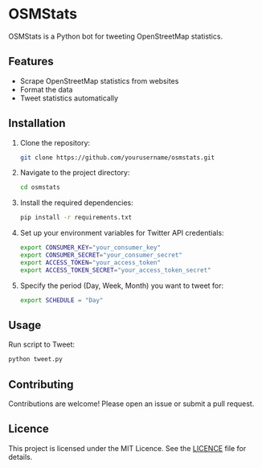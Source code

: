 # OSMStats

OSMStats is a Python bot for tweeting OpenStreetMap statistics.

## Features

- Scrape OpenStreetMap statistics from websites
- Format the data
- Tweet statistics automatically

## Installation

1. Clone the repository:
    ```sh
    git clone https://github.com/yourusername/osmstats.git
    ```
2. Navigate to the project directory:
    ```sh
    cd osmstats
    ```
3. Install the required dependencies:
    ```sh
    pip install -r requirements.txt
   ```
4. Set up your environment variables for Twitter API credentials:

    ```sh
    export CONSUMER_KEY="your_consumer_key"
    export CONSUMER_SECRET="your_consumer_secret"
    export ACCESS_TOKEN="your_access_token"
    export ACCESS_TOKEN_SECRET="your_access_token_secret"
    ```
5. Specify the period (Day, Week, Month) you want to tweet for:

    ```sh
    export SCHEDULE = "Day"
    ```

## Usage

Run script to Tweet:
```sh
python tweet.py
```


## Contributing

Contributions are welcome! Please open an issue or submit a pull request.

## Licence

This project is licensed under the MIT Licence. See the [LICENCE](LICENCE) file for details.


